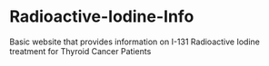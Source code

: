 # Radioactive-Iodine-Info
Basic website that provides information on I-131 Radioactive Iodine treatment for Thyroid Cancer Patients
